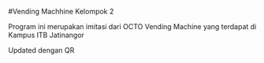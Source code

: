 #Vending Machhine Kelompok 2

Program ini merupakan imitasi dari OCTO Vending Machine yang terdapat di Kampus ITB Jatinangor

Updated dengan QR
